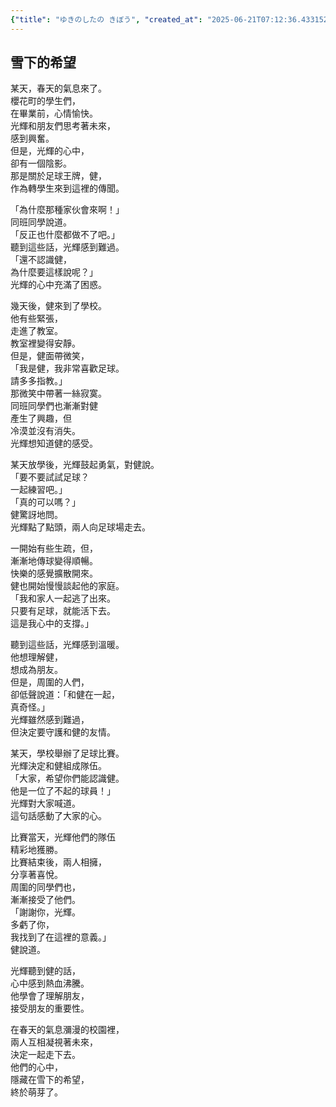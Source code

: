 ```yaml
---
{"title": "ゆきのしたの きぼう", "created_at": "2025-06-21T07:12:36.433152+09:00"}
---
```


## 雪下的希望

某天，春天的氣息來了。  
櫻花町的學生們，  
在畢業前，心情愉快。  
光輝和朋友們思考著未來，  
感到興奮。  
但是，光輝的心中，  
卻有一個陰影。  
那是關於足球王牌，健，  
作為轉學生來到這裡的傳聞。  

「為什麼那種家伙會來啊！」  
同班同學說道。  
「反正也什麼都做不了吧。」  
聽到這些話，光輝感到難過。  
「還不認識健，  
為什麼要這樣說呢？」  
光輝的心中充滿了困惑。  

幾天後，健來到了學校。  
他有些緊張，  
走進了教室。  
教室裡變得安靜。  
但是，健面帶微笑，  
「我是健，我非常喜歡足球。  
請多多指教。」  
那微笑中帶著一絲寂寞。  
同班同學們也漸漸對健  
產生了興趣，但  
冷漠並沒有消失。  
光輝想知道健的感受。  

某天放學後，光輝鼓起勇氣，對健說。  
「要不要試試足球？  
一起練習吧。」  
「真的可以嗎？」  
健驚訝地問。  
光輝點了點頭，兩人向足球場走去。  

一開始有些生疏，但，  
漸漸地傳球變得順暢。  
快樂的感覺擴散開來。  
健也開始慢慢談起他的家庭。  
「我和家人一起逃了出來。  
只要有足球，就能活下去。  
這是我心中的支撐。」  

聽到這些話，光輝感到溫暖。  
他想理解健，  
想成為朋友。  
但是，周圍的人們，  
卻低聲說道：「和健在一起，  
真奇怪。」  
光輝雖然感到難過，  
但決定要守護和健的友情。  

某天，學校舉辦了足球比賽。  
光輝決定和健組成隊伍。  
「大家，希望你們能認識健。  
他是一位了不起的球員！」  
光輝對大家喊道。  
這句話感動了大家的心。  

比賽當天，光輝他們的隊伍  
精彩地獲勝。  
比賽結束後，兩人相擁，  
分享著喜悅。  
周圍的同學們也，  
漸漸接受了他們。  
「謝謝你，光輝。  
多虧了你，  
我找到了在這裡的意義。」  
健說道。  

光輝聽到健的話，  
心中感到熱血沸騰。  
他學會了理解朋友，  
接受朋友的重要性。  

在春天的氣息瀰漫的校園裡，  
兩人互相凝視著未來，  
決定一起走下去。  
他們的心中，  
隱藏在雪下的希望，  
終於萌芽了。
